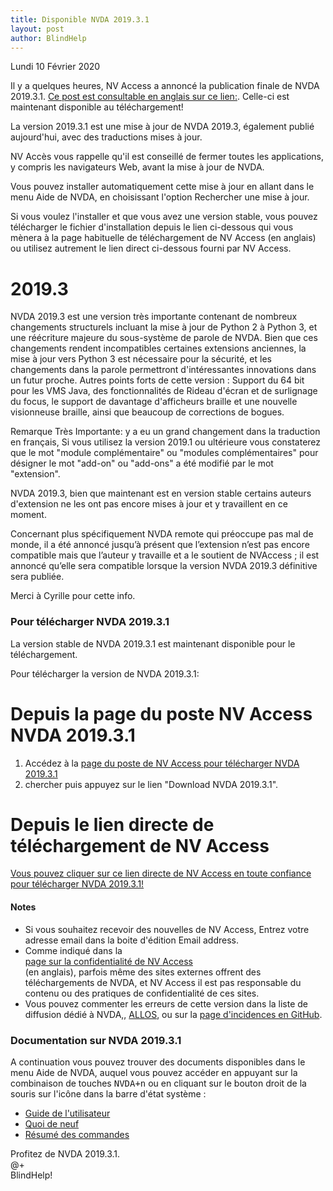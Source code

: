 ```yaml
---
title: Disponible NVDA 2019.3.1
layout: post
author: BlindHelp
---
```


<footer>Lundi 10 Février 2020</footer>

Il y a quelques heures, NV Access a annoncé la publication finale de NVDA 2019.3.1. [Ce post  est consultable en anglais sur ce lien:](https://www.nvaccess.org/post/nvda-2019-3-released/). Celle-ci est maintenant disponible au téléchargement!                  

La version 2019.3.1 est une mise à jour de NVDA 2019.3, également publié aujourd'hui, avec des traductions mises à jour.    

NV Accès vous rappelle qu'il est conseillé de fermer toutes les applications, y compris les navigateurs Web, avant la mise à jour de NVDA.    

Vous pouvez installer automatiquement cette mise à jour en allant dans le menu  Aide de NVDA, en choisissant l'option Rechercher une mise à jour.    

Si vous voulez l'installer et que vous avez une version stable, vous pouvez télécharger le fichier d'installation depuis le lien ci-dessous qui vous mènera à la page habituelle de téléchargement  de NV Access (en anglais) ou utilisez autrement le lien direct ci-dessous fourni par NV Access.             

# 2019.3 #
NVDA 2019.3 est une version très importante contenant de nombreux changements structurels incluant la mise à jour de Python 2 à Python 3, et une réécriture majeure du sous-système de parole de NVDA. Bien que ces changements rendent incompatibles certaines extensions anciennes, la mise à jour vers Python 3 est nécessaire pour la sécurité, et les changements dans la parole permettront d'intéressantes innovations dans un futur proche. Autres points forts de cette version : Support du 64 bit pour les VMS Java, des fonctionnalités de Rideau d'écran et de surlignage du focus, le support de davantage d'afficheurs braille et une nouvelle visionneuse braille, ainsi que beaucoup de corrections de bogues. 


Remarque Très Importante: y a eu un grand changement dans la traduction en français, Si vous utilisez la version 2019.1 ou ultérieure vous constaterez que le mot "module complémentaire" ou "modules complémentaires" pour désigner le mot "add-on" ou "add-ons" a été modifié par le mot "extension".

NVDA 2019.3, bien que maintenant est en version stable certains auteurs d'extension ne les ont pas encore mises à jour et y travaillent en ce moment.

Concernant plus spécifiquement NVDA remote qui préoccupe pas mal de monde, il a été annoncé jusqu’à présent que l’extension n’est pas encore compatible mais que l’auteur y travaille et a le soutient de NVAccess ; il est annoncé qu’elle sera compatible lorsque la version NVDA 2019.3 définitive sera publiée.


Merci à Cyrille pour cette info.


###  Pour télécharger NVDA 2019.3.1 ###

La version stable de NVDA 2019.3.1 est maintenant disponible pour le téléchargement. 

Pour télécharger la version de NVDA 2019.3.1:    

# Depuis la page du poste NV Access NVDA 2019.3.1 #

1. Accédez à la [page du poste de NV Access pour télécharger NVDA 2019.3.1](https://www.nvaccess.org/post/nvda-2019-3-released/)    
2. chercher puis appuyez sur le lien "Download NVDA 2019.3.1".               

# Depuis le lien directe de téléchargement de NV Access #
  
  [Vous pouvez cliquer   sur ce lien directe de NV Access en toute confiance pour télécharger NVDA 2019.3.1!](https://www.nvaccess.org/files/nvda/releases/2019.3.1/nvda_2019.3.1.exe)    

#### Notes ####

* Si vous souhaitez recevoir des nouvelles de NV Access, Entrez votre adresse email dans la boite d'édition Email address.                
* Comme indiqué dans la            
[page sur la confidentialité de NV Access](http://www.nvaccess.org/privacy/)           
(en anglais), parfois même des sites externes offrent des téléchargements de NVDA, et NV Access il est pas responsable du contenu ou des pratiques de confidentialité de ces sites.         
* Vous pouvez commenter les erreurs de cette version dans la liste de diffusion dédié à NVDA,, [ALLOS](mailto:ALLOS@yahoogroupes.fr), ou sur la [page d'incidences en GitHub](https://github.com/nvaccess/nvda/issues).              

### Documentation sur NVDA 2019.3.1 ###

A continuation vous pouvez trouver des documents disponibles  dans le menu Aide de NVDA, auquel vous pouvez accéder en appuyant sur la combinaison de touches <kbd>NVDA+n</kbd> ou en cliquant sur le bouton droit de la souris sur l'icône dans la barre d'état système :

* [Guide de l'utilisateur](https://blindhelp.github.io/userGuide.html)
* [Quoi de neuf](https://blindhelp.github.io/changes.html)
* [Résumé des commandes](https://blindhelp.github.io/keyCommands.html)

Profitez de NVDA 2019.3.1.    
@+    
BlindHelp!    